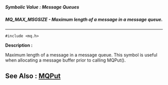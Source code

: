 ##### Symbolic Value : Message Queues
##### MQ_MAX_MSGSIZE - Maximum length of a message in a message queue.
---
```
#include <mq.h>
```
**Description :**

Maximum length of a message in a message queue.  This symbol is useful when 
allocating a message buffer prior to calling MQPut().

**See Also :**
[MQPut](/domino-c-api-docs/reference/Func/MQPut)
---
